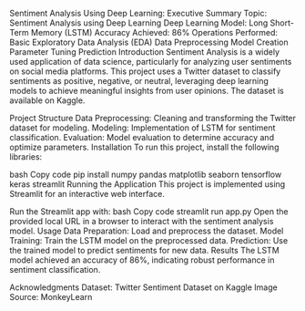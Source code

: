 Sentiment Analysis Using Deep Learning:
Executive Summary
Topic: Sentiment Analysis using Deep Learning
Deep Learning Model: Long Short-Term Memory (LSTM)
Accuracy Achieved: 86%
Operations Performed:
Basic Exploratory Data Analysis (EDA)
Data Preprocessing
Model Creation
Parameter Tuning
Prediction
Introduction
Sentiment Analysis is a widely used application of data science, particularly for analyzing user sentiments on social media platforms. This project uses a Twitter dataset to classify sentiments as positive, negative, or neutral, leveraging deep learning models to achieve meaningful insights from user opinions. The dataset is available on Kaggle.

Project Structure
Data Preprocessing: Cleaning and transforming the Twitter dataset for modeling.
Modeling: Implementation of LSTM for sentiment classification.
Evaluation: Model evaluation to determine accuracy and optimize parameters.
Installation
To run this project, install the following libraries:

bash
Copy code
pip install numpy pandas matplotlib seaborn tensorflow keras streamlit
Running the Application
This project is implemented using Streamlit for an interactive web interface.

Run the Streamlit app with:
bash
Copy code
streamlit run app.py
Open the provided local URL in a browser to interact with the sentiment analysis model.
Usage
Data Preparation: Load and preprocess the dataset.
Model Training: Train the LSTM model on the preprocessed data.
Prediction: Use the trained model to predict sentiments for new data.
Results
The LSTM model achieved an accuracy of 86%, indicating robust performance in sentiment classification.

Acknowledgments
Dataset: Twitter Sentiment Dataset on Kaggle
Image Source: MonkeyLearn
